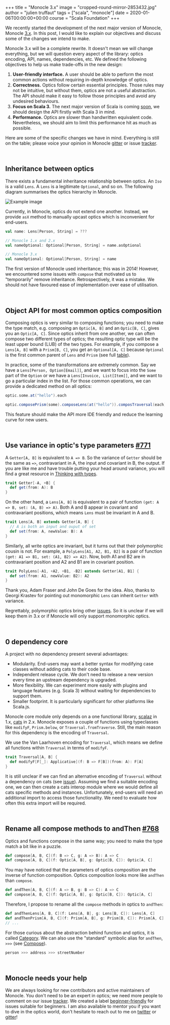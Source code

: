 +++
title = "Monocle 3.x"
image = "cropped-round-mirror-2853432.jpg"
author = "julien truffaut"
tags = ["scala", "monocle"]
date = 2020-01-06T00:00:00+00:00
course = "Scala Foundation"
+++

We recently started the development of the next major version of Monocle, Monocle [3.x](https://github.com/julien-truffaut/Monocle/tree/3.x). 
In this post, I would like to explain our objectives and discuss some of the changes we intend to make.

Monocle 3.x will be a complete rewrite. It doesn't mean we will change everything, but we will 
question every aspect of the library: optics encoding, API, names, dependencies, etc. We 
defined the following objectives to help us make trade-offs in the new design:
1. **User-friendly interface.** A user should be able to perform the most common actions without requiring in-depth knowledge of optics.
1. **Correctness.** Optics follow certain essential principles. Those rules may not be intuitive, but without them, optics 
are not a useful abstraction. The API should make it easy to follow those principles and avoid any undesired behaviours.
1. **Focus on Scala 3.** The next major version of Scala is coming [soon](https://www.scala-lang.org/blog/2018/04/19/scala-3.html), 
we should design the API firstly with Scala 3 in mind.
1. **Performance.** Optics are slower than handwritten equivalent code. Nevertheless, we should aim to limit this performance
 hit as much as possible.

Here are some of the specific changes we have in mind. Everything is still on the table; please voice your opinion
in Monocle [gitter](https://gitter.im/julien-truffaut/Monocle) or issue [tracker](https://github.com/julien-truffaut/Monocle/issues). 

<br>

## Inheritance between optics

There exists a fundamental inheritance relationship between optics. An `Iso` is a valid `Lens`. A `Lens` is a legitimate 
`Optional`, and so on. The following diagram summarises the optics hierarchy in Monocle.

![Example image](/images/monocle-optics-hierarchy.svg)

Currently, in Monocle, optics do not extend one another. Instead, we provide `asX` method to manually upcast optics which
is inconvenient for end-users.

```scala
val name: Lens[Person, String] = ???

// Monocle 1.x and 2.x
val nameOptional: Optional[Person, String] = name.asOptional

// Monocle 3.x
val nameOptional: Optional[Person, String] = name
```

The first version of Monocle used inheritance; this was in 2014! However, we encountered some issues with `compose` that 
motivated us to "temporarily" remove inheritance. Retrospectively, it was a mistake. We should not have favoured ease of 
implementation over ease of utilisation.

<br>

## Object API for most common optics composition

Composing optics is very similar to composing functions; you need to make the type match, e.g. composing an `Optic[A, B]` 
and an `Optic[B, C]`, gives you an `Optic[A, C]`. Since optics inherit from one another, we can often compose two different
types of optics; the resulting optic type will be the least upper bound (LUB) of the two types. For example, if you compose 
a `Lens[A, B]` with a `Prism[B, C]`, you get an `Optional[A, C]` because `Optional` is the first common parent of `Lens` and 
`Prism` (see full [table](http://julien-truffaut.github.io/Monocle/optics.html#optic-composition-table)).

In practice, some of the transformations are extremely common. Say we have a `Lens[Person, Option[Email]]`, and we want to focus
into the `Some` part of the `Option` or we have a `Lens[Invoice, List[Item]]`, and we want to go a particular index in the list.
For those common operations, we can provide a dedicated method on all optics:

```scala
optic.some.at("hello").each

optic.composePrism(some).composeLens(at("hello")).composTraversal(each)
```

This feature should make the API more IDE friendly and reduce the learning curve for new users.

<br>

## Use variance in optic's type parameters [#771](https://github.com/julien-truffaut/Monocle/issues/771)

A `Getter[A, B]` is equivalent to `A => B`. So the variance of `Getter` should be the same as `=>`, contravariant in A, 
the input and covariant in B, the output. If you are like me and have trouble putting your head around variance, you 
will find a great resource in [Thinking with types](https://leanpub.com/thinking-with-types).

```scala
trait Getter[-A, +B] {
  def get(from: A): B
}
```

On the other hand, a `Lens[A, B]` is equivalent to a pair of function `(get: A => B, set: (A, B) => A)`. Both A and B appear 
in covariant and contravariant positions, which means `Lens` must be invariant in A and B.

```scala
trait Lens[A, B] extends Getter[A, B] { 
  // A is both an input and ouput of set
  def set(from: A, newValue: B): A 
}
```

Similarly, all write optics are invariant, but it turns out that their polymorphic cousin is not. For example, a `PolyLens[A1, A2, B1, B2]` 
is a pair of function `(get: A1 => B1, set: (A1, B2) => A2)`. Now, both A1 and B2 are in contravariant position and A2 
and B1 are in covariant position.

```scala
trait PolyLens[-A1, +A2, +B1, -B2] extends Getter[A1, B1] { 
  def set(from: A1, newValue: B2): A2
}
```
 
Thank you, Adam Fraser and John De Goes for the idea. Also, thanks to Georgi Krastev for pointing out monomorphic 
`Lens` can inherit `Getter` with variance.

Regrettably, polymorphic optics bring other [issues](https://github.com/julien-truffaut/Monocle/issues/770). So it is 
unclear if we will keep them in 3.x or if Monocle will only support monomorphic optics.

<br>

## 0 dependency core

A project with no dependency present several advantages:
* Modularity. End-users may want a better syntax for modifying case classes without adding cats to their code base.
* Independent release cycle. We don't need to release a new version every time an upstream dependency is upgraded.
* More flexibility. We can experiment more easily with plugins and language features (e.g. Scala 3) without waiting for
dependencies to support them.
* Smaller footprint. It is particularly significant for other platforms like Scala.js.

Monocle core module only depends on a one functional library, [scalaz](https://scalaz.github.io/7/) in 1.x, [cats](https://typelevel.org/cats/) 
in 2.x. Monocle exposes a couple of functions using typeclasses like `modifyF`, `Prism.below`, or `Traversal.fromTraverse`. Still, 
the main reason for this dependency is the encoding of  `Traversal`. 

We use the Van Laarhoven encoding for `Traversal`, which means we define all functions within `Traversal` in terms of `modifyF`.

```scala
trait Traversal[A, B] {
  def modifyF[F[_]: Applicative](f: B => F[B])(from: A): F[A]
}
```

It is still unclear if we can find an alternative encoding of `Traversal` without a dependency on cats 
(see [issue](https://github.com/julien-truffaut/Monocle/issues/766)). Assuming we find a suitable encoding one, we can 
then create a cats interop module where we would define all cats specific methods and instances. Unfortunately, end-users 
will need an additional import to access those functionality. We need to evaluate how often this extra import will be required.

<br>

## Rename all compose methods to andThen [#768](https://github.com/julien-truffaut/Monocle/issues/768)

Optics and functions compose in the same way; you need to make the type match a bit like in a puzzle.

```scala
def compose[A, B, C](f: B => C, g: A => B): A => C
def compose[A, B, C](f: Optic[A, B], g: Optic[B, C]): Optic[A, C]
```

You may have noticed that the parameters of optics composition are the inverse of function composition. Optics composition 
looks more like `andThen`  than `compose`.

```scala
def andThen[A, B, C](f: A => B, g: B => C): A => C
def compose[A, B, C](f: Optic[A, B], g: Optic[B, C]): Optic[A, C]
```

Therefore, I propose to rename all the `compose` methods in optics to `andThen`:

```scala
def andThenLens[A, B, C](f: Lens[A, B], g: Lens[B, C]): Lens[A, C]
def andThenPrism[A, B, C](f: Prism[A, B], g: Prism[B, C]): Prism[A, C]
// ...
```

For those curious about the abstraction behind function and optics, it is called [Category](https://github.com/typelevel/cats/blob/master/core/src/main/scala/cats/arrow/Category.scala). 
We can also use the "standard" symbolic alias for `andThen`, `>>>` (see [Compose](https://github.com/typelevel/cats/blob/master/core/src/main/scala/cats/arrow/Compose.scala)). 

```scala
person >>> address >>> streetNumber
```

<br>

## Monocle needs your help

We are always looking for new contributors and active maintainers of Monocle. You don't need to be an expert in optics; 
we need more people to comment on our issue [tracker](https://github.com/julien-truffaut/Monocle/issues). 
We created a label [beginner-friendly](https://github.com/julien-truffaut/Monocle/issues?utf8=%E2%9C%93&q=is%3Aissue+is%3Aopen+label%3A%22beginner+friendly%22+label%3A%223.x%22+) 
for issues suitable for beginners. I am also available to mentor you if you want to dive in the optics world, 
don't hesitate to reach out to me on [twitter](https://twitter.com/JulienTruffaut) or [gitter](https://gitter.im/julien-truffaut/)!
